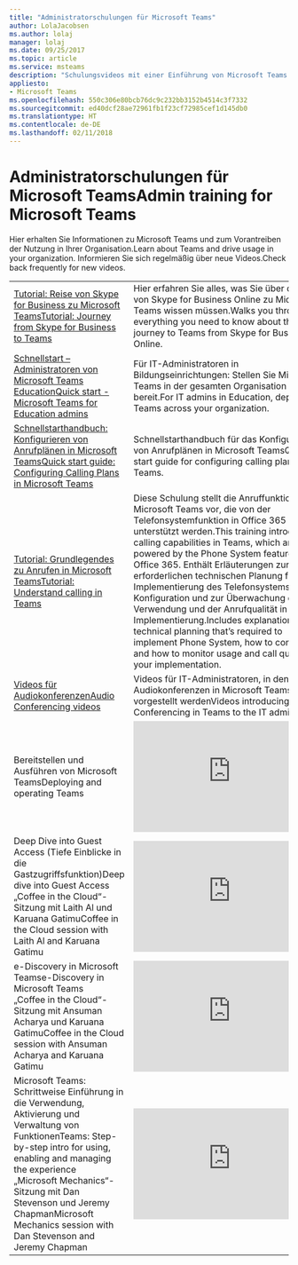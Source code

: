 ```yaml
---
title: "Administratorschulungen für Microsoft Teams"
author: LolaJacobsen
ms.author: lolaj
manager: lolaj
ms.date: 09/25/2017
ms.topic: article
ms.service: msteams
description: "Schulungsvideos mit einer Einführung von Microsoft Teams und Erläuterungen für Administratoren zur Planung, Bereitstellung und Ausführung von Microsoft Teams."
appliesto:
- Microsoft Teams
ms.openlocfilehash: 550c306e80bcb76dc9c232bb3152b4514c3f7332
ms.sourcegitcommit: ed40dcf28ae72961fb1f23cf72985cef1d145db0
ms.translationtype: HT
ms.contentlocale: de-DE
ms.lasthandoff: 02/11/2018
---
```

<a name="admin-training-for-microsoft-teams"></a><span data-ttu-id="e6827-103">Administratorschulungen für Microsoft Teams</span><span class="sxs-lookup"><span data-stu-id="e6827-103">Admin training for Microsoft Teams</span></span>
==================================

<span data-ttu-id="e6827-104">Hier erhalten Sie Informationen zu Microsoft Teams und zum Vorantreiben der Nutzung in Ihrer Organisation.</span><span class="sxs-lookup"><span data-stu-id="e6827-104">Learn about Teams and drive usage in your organization.</span></span> <span data-ttu-id="e6827-105">Informieren Sie sich regelmäßig über neue Videos.</span><span class="sxs-lookup"><span data-stu-id="e6827-105">Check back frequently for new videos.</span></span>


|  |  |
|---------|---------|
| [<span data-ttu-id="e6827-106">Tutorial: Reise von Skype for Business zu Microsoft Teams</span><span class="sxs-lookup"><span data-stu-id="e6827-106">Tutorial: Journey from Skype for Business to Teams</span></span>](tutorial-journey-skypeforbusiness-to-teams.yml) |<span data-ttu-id="e6827-107">Hier erfahren Sie alles, was Sie über die Reise von Skype for Business Online zu Microsoft Teams wissen müssen.</span><span class="sxs-lookup"><span data-stu-id="e6827-107">Walks you through everything you need to know about the journey to Teams from Skype for Business Online.</span></span>  |
| [<span data-ttu-id="e6827-108">Schnellstart – Administratoren von Microsoft Teams Education</span><span class="sxs-lookup"><span data-stu-id="e6827-108">Quick start - Microsoft Teams for Education admins</span></span>](teams-quick-start-edu.yml) |<span data-ttu-id="e6827-109">Für IT-Administratoren in Bildungseinrichtungen: Stellen Sie Microsoft Teams in der gesamten Organisation bereit.</span><span class="sxs-lookup"><span data-stu-id="e6827-109">For IT admins in Education, deploy Teams across your organization.</span></span>   |
[<span data-ttu-id="e6827-110">Schnellstarthandbuch: Konfigurieren von Anrufplänen in Microsoft Teams</span><span class="sxs-lookup"><span data-stu-id="e6827-110">Quick start guide: Configuring Calling Plans in Microsoft Teams</span></span>](configuring-teams-calling-quickstartguide.md)| <span data-ttu-id="e6827-111">Schnellstarthandbuch für das Konfigurieren von Anrufplänen in Microsoft Teams</span><span class="sxs-lookup"><span data-stu-id="e6827-111">Quick start guide for configuring calling plans in Teams.</span></span> |
| [<span data-ttu-id="e6827-112">Tutorial: Grundlegendes zu Anrufen in Microsoft Teams</span><span class="sxs-lookup"><span data-stu-id="e6827-112">Tutorial: Understand calling in Teams</span></span>](tutorial-calling-in-teams.yml)  |  <span data-ttu-id="e6827-113">Diese Schulung stellt die Anruffunktionen in Microsoft Teams vor, die von der Telefonsystemfunktion in Office 365 unterstützt werden.</span><span class="sxs-lookup"><span data-stu-id="e6827-113">This training introduces calling capabilities in Teams, which are powered by the Phone System feature in Office 365.</span></span> <span data-ttu-id="e6827-114">Enthält Erläuterungen zur erforderlichen technischen Planung für die Implementierung des Telefonsystems, zur Konfiguration und zur Überwachung der Verwendung und der Anrufqualität in Ihrer Implementierung.</span><span class="sxs-lookup"><span data-stu-id="e6827-114">Includes explanation of the technical planning that’s required to implement Phone System, how to configure it, and how to monitor usage and call quality in your implementation.</span></span>  |
| [<span data-ttu-id="e6827-115">Videos für Audiokonferenzen</span><span class="sxs-lookup"><span data-stu-id="e6827-115">Audio Conferencing videos</span></span>](audio-conferencing-videos.md) |<span data-ttu-id="e6827-116">Videos für IT-Administratoren, in denen Audiokonferenzen in Microsoft Teams vorgestellt werden</span><span class="sxs-lookup"><span data-stu-id="e6827-116">Videos introducing Audio Conferencing in Teams to the IT admin.</span></span>  |
| <span data-ttu-id="e6827-117">Bereitstellen und Ausführen von Microsoft Teams</span><span class="sxs-lookup"><span data-stu-id="e6827-117">Deploying and operating Teams</span></span>   | <iframe width="350" height="200" src="https://www.youtube.com/embed/E7yDOfkpG48" frameborder="0" allowfullscreen></iframe>   |
| <span data-ttu-id="e6827-118">Deep Dive into Guest Access (Tiefe Einblicke in die Gastzugriffsfunktion)</span><span class="sxs-lookup"><span data-stu-id="e6827-118">Deep dive into Guest Access</span></span> <br><span data-ttu-id="e6827-119">„Coffee in the Cloud“-Sitzung mit Laith Al und Karuana Gatimu</span><span class="sxs-lookup"><span data-stu-id="e6827-119">Coffee in the Cloud session with Laith Al and Karuana Gatimu</span></span>  | <iframe width="350" height="200" src="https://www.youtube.com/embed/D8DW2Urv5y8" frameborder="0" allowfullscreen></iframe>   |
| <span data-ttu-id="e6827-120">e-Discovery in Microsoft Teams</span><span class="sxs-lookup"><span data-stu-id="e6827-120">e-Discovery in Microsoft Teams</span></span> <br> <span data-ttu-id="e6827-121">„Coffee in the Cloud“-Sitzung mit Ansuman Acharya und Karuana Gatimu</span><span class="sxs-lookup"><span data-stu-id="e6827-121">Coffee in the Cloud session with Ansuman Acharya and Karuana Gatimu</span></span>  | <iframe width="350" height="200" src="https://www.youtube.com/embed/OF65_p_07cE" frameborder="0" allowfullscreen></iframe>   |
| <span data-ttu-id="e6827-122">Microsoft Teams: Schrittweise Einführung in die Verwendung, Aktivierung und Verwaltung von Funktionen</span><span class="sxs-lookup"><span data-stu-id="e6827-122">Teams: Step-by-step intro for using, enabling and managing the experience</span></span> <br> <span data-ttu-id="e6827-123">„Microsoft Mechanics“-Sitzung mit Dan Stevenson und Jeremy Chapman</span><span class="sxs-lookup"><span data-stu-id="e6827-123">Microsoft Mechanics session with Dan Stevenson and Jeremy Chapman</span></span> |  <iframe width="350" height="200" src="https://www.youtube.com/embed/tAqAtI6K7NY" frameborder="0" allowfullscreen></iframe>   |






